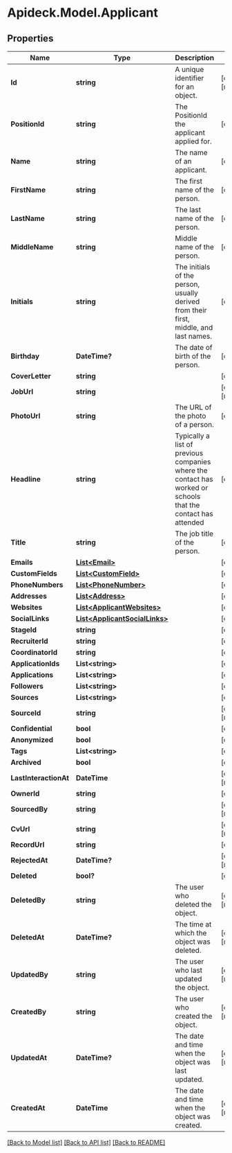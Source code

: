 # Apideck.Model.Applicant

## Properties

Name | Type | Description | Notes
------------ | ------------- | ------------- | -------------
**Id** | **string** | A unique identifier for an object. | [optional] [readonly] 
**PositionId** | **string** | The PositionId the applicant applied for. | [optional] 
**Name** | **string** | The name of an applicant. | [optional] 
**FirstName** | **string** | The first name of the person. | [optional] 
**LastName** | **string** | The last name of the person. | [optional] 
**MiddleName** | **string** | Middle name of the person. | [optional] 
**Initials** | **string** | The initials of the person, usually derived from their first, middle, and last names. | [optional] 
**Birthday** | **DateTime?** | The date of birth of the person. | [optional] 
**CoverLetter** | **string** |  | [optional] 
**JobUrl** | **string** |  | [optional] [readonly] 
**PhotoUrl** | **string** | The URL of the photo of a person. | [optional] 
**Headline** | **string** | Typically a list of previous companies where the contact has worked or schools that the contact has attended | [optional] 
**Title** | **string** | The job title of the person. | [optional] 
**Emails** | [**List&lt;Email&gt;**](Email.md) |  | [optional] 
**CustomFields** | [**List&lt;CustomField&gt;**](CustomField.md) |  | [optional] 
**PhoneNumbers** | [**List&lt;PhoneNumber&gt;**](PhoneNumber.md) |  | [optional] 
**Addresses** | [**List&lt;Address&gt;**](Address.md) |  | [optional] 
**Websites** | [**List&lt;ApplicantWebsites&gt;**](ApplicantWebsites.md) |  | [optional] 
**SocialLinks** | [**List&lt;ApplicantSocialLinks&gt;**](ApplicantSocialLinks.md) |  | [optional] 
**StageId** | **string** |  | [optional] 
**RecruiterId** | **string** |  | [optional] 
**CoordinatorId** | **string** |  | [optional] 
**ApplicationIds** | **List&lt;string&gt;** |  | [optional] 
**Applications** | **List&lt;string&gt;** |  | [optional] 
**Followers** | **List&lt;string&gt;** |  | [optional] 
**Sources** | **List&lt;string&gt;** |  | [optional] 
**SourceId** | **string** |  | [optional] [readonly] 
**Confidential** | **bool** |  | [optional] 
**Anonymized** | **bool** |  | [optional] 
**Tags** | **List&lt;string&gt;** |  | [optional] 
**Archived** | **bool** |  | [optional] 
**LastInteractionAt** | **DateTime** |  | [optional] [readonly] 
**OwnerId** | **string** |  | [optional] 
**SourcedBy** | **string** |  | [optional] [readonly] 
**CvUrl** | **string** |  | [optional] [readonly] 
**RecordUrl** | **string** |  | [optional] 
**RejectedAt** | **DateTime?** |  | [optional] [readonly] 
**Deleted** | **bool?** |  | [optional] 
**DeletedBy** | **string** | The user who deleted the object. | [optional] [readonly] 
**DeletedAt** | **DateTime?** | The time at which the object was deleted. | [optional] [readonly] 
**UpdatedBy** | **string** | The user who last updated the object. | [optional] [readonly] 
**CreatedBy** | **string** | The user who created the object. | [optional] [readonly] 
**UpdatedAt** | **DateTime?** | The date and time when the object was last updated. | [optional] [readonly] 
**CreatedAt** | **DateTime** | The date and time when the object was created. | [optional] [readonly] 

[[Back to Model list]](../README.md#documentation-for-models) [[Back to API list]](../README.md#documentation-for-api-endpoints) [[Back to README]](../README.md)

